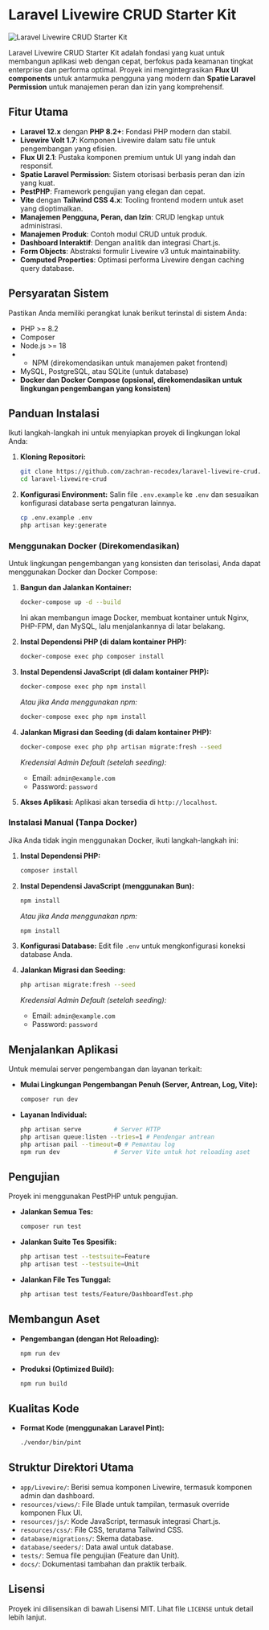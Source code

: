 # Laravel Livewire CRUD Starter Kit

![Laravel Livewire CRUD Starter Kit](https://via.placeholder.com/1200x600?text=Laravel+Livewire+CRUD+Starter+Kit)

Laravel Livewire CRUD Starter Kit adalah fondasi yang kuat untuk membangun aplikasi web dengan cepat, berfokus pada keamanan tingkat enterprise dan performa optimal. Proyek ini mengintegrasikan **Flux UI components** untuk antarmuka pengguna yang modern dan **Spatie Laravel Permission** untuk manajemen peran dan izin yang komprehensif.

## Fitur Utama

*   **Laravel 12.x** dengan **PHP 8.2+**: Fondasi PHP modern dan stabil.
*   **Livewire Volt 1.7**: Komponen Livewire dalam satu file untuk pengembangan yang efisien.
*   **Flux UI 2.1**: Pustaka komponen premium untuk UI yang indah dan responsif.
*   **Spatie Laravel Permission**: Sistem otorisasi berbasis peran dan izin yang kuat.
*   **PestPHP**: Framework pengujian yang elegan dan cepat.
*   **Vite** dengan **Tailwind CSS 4.x**: Tooling frontend modern untuk aset yang dioptimalkan.
*   **Manajemen Pengguna, Peran, dan Izin**: CRUD lengkap untuk administrasi.
*   **Manajemen Produk**: Contoh modul CRUD untuk produk.
*   **Dashboard Interaktif**: Dengan analitik dan integrasi Chart.js.
*   **Form Objects**: Abstraksi formulir Livewire v3 untuk maintainability.
*   **Computed Properties**: Optimasi performa Livewire dengan caching query database.

## Persyaratan Sistem

Pastikan Anda memiliki perangkat lunak berikut terinstal di sistem Anda:

*   PHP >= 8.2
*   Composer
*   Node.js >= 18
*   *   NPM (direkomendasikan untuk manajemen paket frontend)
*   MySQL, PostgreSQL, atau SQLite (untuk database)
*   **Docker dan Docker Compose (opsional, direkomendasikan untuk lingkungan pengembangan yang konsisten)**

## Panduan Instalasi

Ikuti langkah-langkah ini untuk menyiapkan proyek di lingkungan lokal Anda:

1.  **Kloning Repositori:**
    ```bash
    git clone https://github.com/zachran-recodex/laravel-livewire-crud.git
    cd laravel-livewire-crud
    ```

2.  **Konfigurasi Environment:**
    Salin file `.env.example` ke `.env` dan sesuaikan konfigurasi database serta pengaturan lainnya.
    ```bash
    cp .env.example .env
    php artisan key:generate
    ```

### Menggunakan Docker (Direkomendasikan)

Untuk lingkungan pengembangan yang konsisten dan terisolasi, Anda dapat menggunakan Docker dan Docker Compose:

1.  **Bangun dan Jalankan Kontainer:**
    ```bash
    docker-compose up -d --build
    ```
    Ini akan membangun image Docker, membuat kontainer untuk Nginx, PHP-FPM, dan MySQL, lalu menjalankannya di latar belakang.

2.  **Instal Dependensi PHP (di dalam kontainer PHP):**
    ```bash
    docker-compose exec php composer install
    ```

3.  **Instal Dependensi JavaScript (di dalam kontainer PHP):**
    ```bash
    docker-compose exec php npm install
    ```
    *Atau jika Anda menggunakan npm:*
    ```bash
    docker-compose exec php npm install
    ```

4.  **Jalankan Migrasi dan Seeding (di dalam kontainer PHP):**
    ```bash
    docker-compose exec php php artisan migrate:fresh --seed
    ```
    *Kredensial Admin Default (setelah seeding):*
    *   Email: `admin@example.com`
    *   Password: `password`

5.  **Akses Aplikasi:**
    Aplikasi akan tersedia di `http://localhost`.

### Instalasi Manual (Tanpa Docker)

Jika Anda tidak ingin menggunakan Docker, ikuti langkah-langkah ini:

1.  **Instal Dependensi PHP:**
    ```bash
    composer install
    ```

2.  **Instal Dependensi JavaScript (menggunakan Bun):**
    ```bash
    npm install
    ```
    *Atau jika Anda menggunakan npm:*
    ```bash
    npm install
    ```

3.  **Konfigurasi Database:**
    Edit file `.env` untuk mengkonfigurasi koneksi database Anda.

4.  **Jalankan Migrasi dan Seeding:**
    ```bash
    php artisan migrate:fresh --seed
    ```
    *Kredensial Admin Default (setelah seeding):*
    *   Email: `admin@example.com`
    *   Password: `password`

## Menjalankan Aplikasi

Untuk memulai server pengembangan dan layanan terkait:

*   **Mulai Lingkungan Pengembangan Penuh (Server, Antrean, Log, Vite):**
    ```bash
    composer run dev
    ```

*   **Layanan Individual:**
    ```bash
    php artisan serve         # Server HTTP
    php artisan queue:listen --tries=1 # Pendengar antrean
    php artisan pail --timeout=0 # Pemantau log
    npm run dev               # Server Vite untuk hot reloading aset
    ```

## Pengujian

Proyek ini menggunakan PestPHP untuk pengujian.

*   **Jalankan Semua Tes:**
    ```bash
    composer run test
    ```

*   **Jalankan Suite Tes Spesifik:**
    ```bash
    php artisan test --testsuite=Feature
    php artisan test --testsuite=Unit
    ```

*   **Jalankan File Tes Tunggal:**
    ```bash
    php artisan test tests/Feature/DashboardTest.php
    ```

## Membangun Aset

*   **Pengembangan (dengan Hot Reloading):**
    ```bash
    npm run dev
    ```

*   **Produksi (Optimized Build):**
    ```bash
    npm run build
    ```

## Kualitas Kode

*   **Format Kode (menggunakan Laravel Pint):**
    ```bash
    ./vendor/bin/pint
    ```

## Struktur Direktori Utama

*   `app/Livewire/`: Berisi semua komponen Livewire, termasuk komponen admin dan dashboard.
*   `resources/views/`: File Blade untuk tampilan, termasuk override komponen Flux UI.
*   `resources/js/`: Kode JavaScript, termasuk integrasi Chart.js.
*   `resources/css/`: File CSS, terutama Tailwind CSS.
*   `database/migrations/`: Skema database.
*   `database/seeders/`: Data awal untuk database.
*   `tests/`: Semua file pengujian (Feature dan Unit).
*   `docs/`: Dokumentasi tambahan dan praktik terbaik.

## Lisensi

Proyek ini dilisensikan di bawah Lisensi MIT. Lihat file `LICENSE` untuk detail lebih lanjut.
